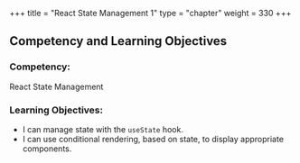 +++
title = "React State Management 1"
type = "chapter"
weight = 330 
+++

## Competency and Learning Objectives

### Competency:

React State Management 

### Learning Objectives:

- I can manage state with the `useState` hook.
- I can use conditional rendering, based on state, to display appropriate components.

